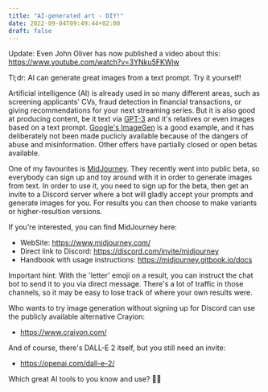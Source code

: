 ```yaml
---
title: "AI-generated art - DIY!"
date: 2022-09-04T09:49:44+02:00
draft: false
---
```


Update: Even John Oliver has now published a video about this: https://www.youtube.com/watch?v=3YNku5FKWjw

Tl;dr: AI can generate great images from a text prompt. Try it yourself!

Artificial intelligence (AI) is already used in so many different areas, such as screening applicants' CVs, fraud detection in financial transactions, or giving recommendations for your next streaming series. But it is also good at producing content, be it text via [GPT-3](https://gpt3-openai.com/) and it's relatives or even images based on a text prompt. [Google's ImageGen](https://imagen.research.google/) is a good example, and it has deliberately not been made puclicly available because of the dangers of abuse and misinformation. Other offers have partially closed or open betas available.

One of my favourites is [MidJourney](https://www.midjourney.com/). They recently went into public beta, so everybody can sign up and toy around with it in order to generate images from text. In order to use it, you need to sign up for the beta, then get an invite to a Discord server where a bot will gladly accept your prompts and generate images for you. For results you can then choose to make variants or higher-resultion versions.

If you're interested, you can find MidJourney here:

- WebSite: https://www.midjourney.com/
- Direct link to Discord: https://discord.com/invite/midjourney
- Handbook with usage instructions: https://midjourney.gitbook.io/docs

Important hint: With the 'letter' emoji on a result, you can instruct the chat bot to send it to you via direct message. There's a lot of traffic in those channels, so it may be easy to lose track of where your own results were.

Who wants to try image generation without signing up for Discord can use the publicly available alternative Crayion:

- https://www.craiyon.com/

And of course, there's DALL-E 2 itself, but you still need an invite:

- https://openai.com/dall-e-2/

Which great AI tools to you know and use? 🐉🔥 

